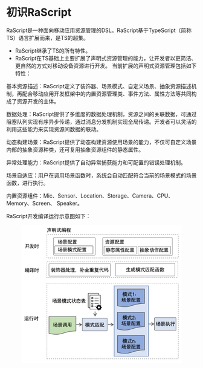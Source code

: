 # 初识RaScript

RaScript是一种面向移动应用资源管理的DSL。RaScript基于TypeScript（简称TS）语言扩展而来，是TS的超集。

* RaScript继承了TS的所有特性。
* RaScript在TS基础上主要扩展了声明式资源管理的能力，让开发者以更简洁、更自然的方式对移动设备资源进行开发。 当前扩展的声明式资源管理包括如下特性：

基本资源描述：RaScript定义了装饰器、场景模式、自定义场景、抽象资源描述机制，再配合移动应用开发框架中的内置资源管理类、事件方法、属性方法等共同构成了资源开发的主体。&#x20;

数据处理：RaScript提供了多维度的数据处理机制，资源之间的关联数据，可通过阻塞队列实现有序异步传递，通过消息分发机制实现全局传递。开发者可以灵活的利用这些能力来实现资源间数据的联动。

动态构建场景：RaScript提供了动态构建资源使用场景的能力，不仅可自定义场景内部的抽象资源种类，还可复用抽象资源组件的静态属性。

异常处理能力：RaScript提供了自动异常捕获能力和可配置的错误处理机制。

场景自适应：用户在调用场景函数时，系统会自动匹配符合当前的场景模式的场景函数，进行执行。

内置资源组件：Mic、Sensor、Location、Storage、Camera、CPU、Memory、Screen、 Speaker。

RaScript开发编译运行示意图如下：

<figure><img src="../../.gitbook/assets/7c209817990542dd58d5424e507f36f7.png" alt=""><figcaption></figcaption></figure>
